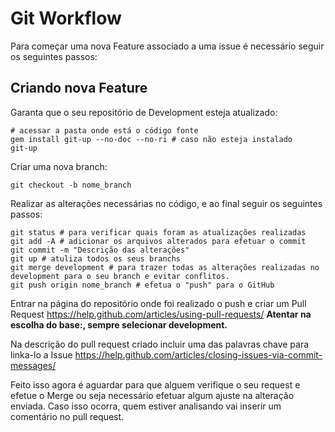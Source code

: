 # Git Workflow

Para começar uma nova Feature associado a uma issue é necessário seguir os seguintes passos:

## Criando nova Feature

Garanta que o seu repositório de Development esteja atualizado:

```
# acessar a pasta onde está o código fonte
gem install git-up --no-doc --no-ri # caso não esteja instalado
git-up
```

Criar uma nova branch:

```
git checkout -b nome_branch
```

Realizar as alterações necessárias no código, e ao final seguir os seguintes passos:

```
git status # para verificar quais foram as atualizações realizadas
git add -A # adicionar os arquivos alterados para efetuar o commit
git commit -m "Descrição das alterações"
git up # atuliza todos os seus branchs
git merge development # para trazer todas as alterações realizadas no development para o seu branch e evitar conflitos.
git push origin nome_branch # efetua o "push" para o GitHub
```

Entrar na página do repositório onde foi realizado o push e criar um Pull Request https://help.github.com/articles/using-pull-requests/ **Atentar na escolha do base:, sempre selecionar development.**

Na descrição do pull request criado incluir uma das palavras chave para linka-lo a Issue https://help.github.com/articles/closing-issues-via-commit-messages/

Feito isso agora é aguardar para que alguem verifique o seu request e efetue o Merge ou seja necessário efetuar algum ajuste na alteração enviada. Caso isso ocorra, quem estiver analisando vai inserir um comentário no pull request.
